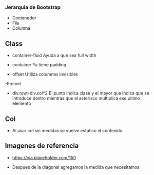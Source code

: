 ### Jerarquia de Bootstrap
* Contenedor
* Fila
* Columna

## Class
- container-fluid
Ayuda a que sea full width

- container
Ya tiene padding

- offset
Utiliza columnas invisibles

-Emmet
* div.row>div.col*2
El punto indica clase y el mayor que indica que se introduce dentro mientras que el asterisco multiplica ese ultimo elemento

## Col
- Al usar col sin medidas se vuelve estatico el contenido

## Imagenes de referencia
* https://via.placeholder.com/150
- Despues de la diagonal agregamos la medida que necesitamos


